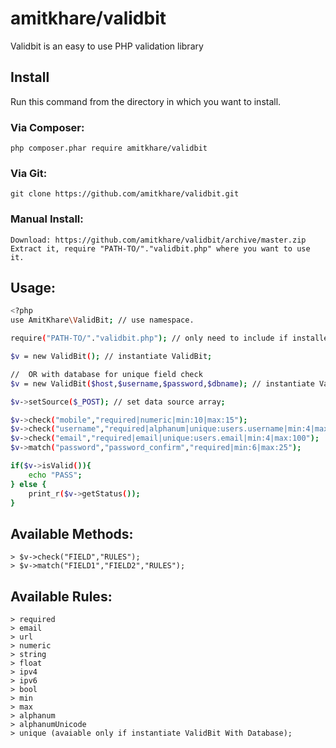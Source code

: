# amitkhare/validbit
Validbit is an easy to use PHP validation library

## Install

Run this command from the directory in which you want to install.

### Via Composer:

    php composer.phar require amitkhare/validbit

### Via Git:

    git clone https://github.com/amitkhare/validbit.git

### Manual Install:

    Download: https://github.com/amitkhare/validbit/archive/master.zip
    Extract it, require "PATH-TO/"."validbit.php" where you want to use it.

## Usage:
```sh
<?php
use AmitKhare\ValidBit; // use namespace.

require("PATH-TO/"."validbit.php"); // only need to include if installed manually.

$v = new ValidBit(); // instantiate ValidBit;

//  OR with database for unique field check
$v = new ValidBit($host,$username,$password,$dbname); // instantiate ValidBit With Database features;

$v->setSource($_POST); // set data source array;

$v->check("mobile","required|numeric|min:10|max:15");
$v->check("username","required|alphanum|unique:users.username|min:4|max:20");
$v->check("email","required|email|unique:users.email|min:4|max:100");
$v->match("password","password_confirm","required|min:6|max:25");

if($v->isValid()){
    echo "PASS";
} else {
    print_r($v->getStatus());
}
```
## Available Methods:
    > $v->check("FIELD","RULES");
    > $v->match("FIELD1","FIELD2","RULES");

## Available Rules:
    > required
    > email
    > url
    > numeric
    > string
    > float
    > ipv4
    > ipv6
    > bool
    > min
    > max
    > alphanum
    > alphanumUnicode
    > unique (avaiable only if instantiate ValidBit With Database);
